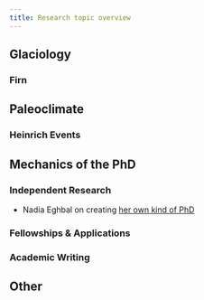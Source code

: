 ```yaml
---
title: Research topic overview
---
```

## Glaciology

### Firn

## Paleoclimate

### Heinrich Events

## Mechanics of the PhD

### Independent Research
+ Nadia Eghbal on creating [her own kind of PhD](https://nadiaeghbal.com/phd)

### Fellowships & Applications

### Academic Writing

## Other
